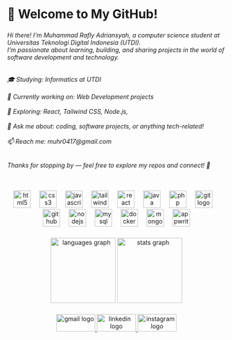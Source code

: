 <h1 align="left">👋 Welcome to My GitHub!</h1>

###

<h6 align="left">Hi there! I'm Muhammad Rafly Adriansyah, a computer science student at Universitas Teknologi Digital Indonesia (UTDI).<br>I’m passionate about learning, building, and sharing projects in the world of software development and technology.</h6>

###

<h6 align="left">🎓 Studying: Informatics at UTDI<br><br>🔭 Currently working on: Web Development projects<br><br>🌱 Exploring: React, Tailwind CSS, Node.js, <br><br>💬 Ask me about: coding, software projects, or anything tech-related!<br><br>📫 Reach me: muhr0417@gmail.com</h6>

###

<h6 align="left">Thanks for stopping by — feel free to explore my repos and connect! 🚀</h6>

###

<br clear="both">

<div align="center">
  <img src="https://cdn.jsdelivr.net/gh/devicons/devicon/icons/html5/html5-original.svg" height="40" alt="html5 logo"  />
  <img width="12" />
  <img src="https://cdn.jsdelivr.net/gh/devicons/devicon/icons/css3/css3-original.svg" height="40" alt="css3 logo"  />
  <img width="12" />
  <img src="https://cdn.jsdelivr.net/gh/devicons/devicon/icons/javascript/javascript-original.svg" height="40" alt="javascript logo"  />
  <img width="12" />
  <img src="https://cdn.jsdelivr.net/gh/devicons/devicon/icons/tailwindcss/tailwindcss-original-wordmark.svg" height="40" alt="tailwindcss logo"  />
  <img width="12" />
  <img src="https://cdn.jsdelivr.net/gh/devicons/devicon/icons/react/react-original.svg" height="40" alt="react logo"  />
  <img width="12" />
  <img src="https://cdn.jsdelivr.net/gh/devicons/devicon/icons/java/java-original.svg" height="40" alt="java logo"  />
  <img width="12" />
  <img src="https://cdn.jsdelivr.net/gh/devicons/devicon/icons/php/php-original.svg" height="40" alt="php logo"  />
  <img width="12" />
  <img src="https://cdn.jsdelivr.net/gh/devicons/devicon/icons/git/git-original.svg" height="40" alt="git logo"  />
  <img width="12" />
  <img src="https://cdn.jsdelivr.net/gh/devicons/devicon/icons/github/github-original.svg" height="40" alt="github logo"  />
  <img width="12" />
  <img src="https://cdn.jsdelivr.net/gh/devicons/devicon/icons/nodejs/nodejs-plain-wordmark.svg" height="40" alt="nodejs logo"  />
  <img width="12" />
  <img src="https://cdn.jsdelivr.net/gh/devicons/devicon/icons/mysql/mysql-original-wordmark.svg" height="40" alt="mysql logo"  />
  <img width="12" />
  <img src="https://cdn.jsdelivr.net/gh/devicons/devicon/icons/docker/docker-original.svg" height="40" alt="docker logo"  />
  <img width="12" />
  <img src="https://cdn.jsdelivr.net/gh/devicons/devicon/icons/mongodb/mongodb-original.svg" height="40" alt="mongodb logo"  />
  <img width="12" />
  <img src="https://cdn.jsdelivr.net/gh/devicons/devicon/icons/appwrite/appwrite-original.svg" height="40" alt="appwrite logo"  />
</div>

###

<div align="center">
  <img src="https://github-readme-stats.vercel.app/api/top-langs?username=rafly-id&locale=en&hide_title=true&layout=compact&card_width=320&langs_count=5&theme=dark&hide_border=true&order=2" height="150" alt="languages graph"  />
  <img src="https://github-readme-stats.vercel.app/api?username=rafly-id&hide_title=true&hide_rank=false&show_icons=false&include_all_commits=true&count_private=true&disable_animations=false&theme=dark&locale=en&hide_border=true&order=1" height="150" alt="stats graph"  />
</div>

###

<div align="center">
  <a href="mailto:muhr0417@gmail.com?subject=Inquiry%20from%20GitHub&body=Hi%20Rafly%2C%0D%0A%0D%0AMy%20name%20is%20%5BYour%20Name%5D%2C%20and%20I%20found%20your%20GitHub%20profile%20while%20exploring%20projects%20related%20to%20%5Bmention%20the%20topic%2Fproject%5D.%0D%0A%0D%0AI%E2%80%99m%20reaching%20out%20because%20%5Bbrief%20reason%20%E2%80%94%20e.g.%2C%20I'm%20interested%20in%20collaborating%2C%20I%20have%20a%20question%20about%20your%20project%2C%20etc.%5D.%20%20%0D%0AIf%20you%E2%80%99re%20available%2C%20I%E2%80%99d%20love%20to%20connect%20and%20discuss%20further.%0D%0A%0D%0ALooking%20forward%20to%20your%20response!%0D%0A%0D%0ABest%20regards%2C%20%20%0D%0A%5BYour%20Full%20Name%5D%20%20%0D%0A%5BYour%20Contact%20Info%20or%20GitHub%20Profile%5D" target="_blank">
    <img src="https://raw.githubusercontent.com/maurodesouza/profile-readme-generator/master/src/assets/icons/social/gmail/default.svg" width="90" height="40" alt="gmail logo"  />
  </a>
  <a href="https://www.linkedin.com/in/rafly-adriansyah-35587225b/" target="_blank">
    <img src="https://raw.githubusercontent.com/maurodesouza/profile-readme-generator/master/src/assets/icons/social/linkedin/default.svg" width="90" height="40" alt="linkedin logo"  />
  </a>
  <a href="https://www.instagram.com/__rafllyy/" target="_blank">
    <img src="https://raw.githubusercontent.com/maurodesouza/profile-readme-generator/master/src/assets/icons/social/instagram/default.svg" width="90" height="40" alt="instagram logo"  />
  </a>
</div>

###
